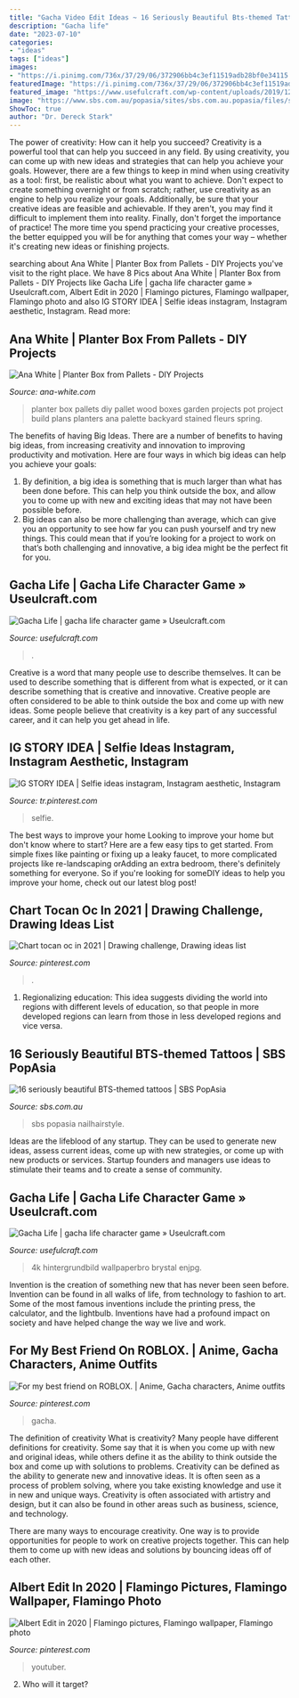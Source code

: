```yaml
---
title: "Gacha Video Edit Ideas ~ 16 Seriously Beautiful Bts-themed Tattoos"
description: "Gacha life"
date: "2023-07-10"
categories:
- "ideas"
tags: ["ideas"]
images:
- "https://i.pinimg.com/736x/37/29/06/372906bb4c3ef11519adb28bf0e34115.jpg"
featuredImage: "https://i.pinimg.com/736x/37/29/06/372906bb4c3ef11519adb28bf0e34115.jpg"
featured_image: "https://www.usefulcraft.com/wp-content/uploads/2019/12/gacha-life-15.jpg"
image: "https://www.sbs.com.au/popasia/sites/sbs.com.au.popasia/files/styles/full/public/btstattoos.jpg?itok=CvK2VwL1&amp;mtime=1533014646"
ShowToc: true
author: "Dr. Dereck Stark"
---
```



The power of creativity: How can it help you succeed?
Creativity is a powerful tool that can help you succeed in any field. By using creativity, you can come up with new ideas and strategies that can help you achieve your goals. However, there are a few things to keep in mind when using creativity as a tool: first, be realistic about what you want to achieve. Don't expect to create something overnight or from scratch; rather, use creativity as an engine to help you realize your goals. Additionally, be sure that your creative ideas are feasible and achievable. If they aren't, you may find it difficult to implement them into reality. Finally, don't forget the importance of practice! The more time you spend practicing your creative processes, the better equipped you will be for anything that comes your way – whether it's creating new ideas or finishing projects.

	

		
searching about Ana White | Planter Box from Pallets - DIY Projects you've visit to the right place. We have 8 Pics about Ana White | Planter Box from Pallets - DIY Projects like Gacha Life | gacha life character game » Useulcraft.com, Albert Edit in 2020 | Flamingo pictures, Flamingo wallpaper, Flamingo photo and also IG STORY IDEA | Selfie ideas instagram, Instagram aesthetic, Instagram. Read more:
		
    
## Ana White | Planter Box From Pallets - DIY Projects

<img loading=lazy src="http://www.ana-white.com/sites/default/files/3154845592_1391865054.jpg" onerror="this.onerror=null;this.src='https://tse3.mm.bing.net/th?id=OIP.YP4DKPIImF_9STkDdKrtuwHaLH&amp;pid=15.1';" alt="Ana White | Planter Box from Pallets - DIY Projects">

_Source: ana-white.com_

>planter box pallets diy pallet wood boxes garden projects pot project build plans planters ana palette backyard stained fleurs spring. 

	

The benefits of having Big Ideas.
There are a number of benefits to having big ideas, from increasing creativity and innovation to improving productivity and motivation. Here are four ways in which big ideas can help you achieve your goals: 
1. By definition, a big idea is something that is much larger than what has been done before. This can help you think outside the box, and allow you to come up with new and exciting ideas that may not have been possible before. 
2. Big ideas can also be more challenging than average, which can give you an opportunity to see how far you can push yourself and try new things. This could mean that if you’re looking for a project to work on that’s both challenging and innovative, a big idea might be the perfect fit for you. 

    
## Gacha Life | Gacha Life Character Game » Useulcraft.com

<img loading=lazy src="https://www.usefulcraft.com/wp-content/uploads/2019/12/gacha-life-15.jpg" onerror="this.onerror=null;this.src='https://tse2.mm.bing.net/th?id=OIP.eg4pHSrp1GUm6msk9ZDCTgHaHa&amp;pid=15.1';" alt="Gacha Life | gacha life character game » Useulcraft.com">

_Source: usefulcraft.com_

>. 

	

Creative is a word that many people use to describe themselves. It can be used to describe something that is different from what is expected, or it can describe something that is creative and innovative. Creative people are often considered to be able to think outside the box and come up with new ideas. Some people believe that creativity is a key part of any successful career, and it can help you get ahead in life.

    
## IG STORY IDEA | Selfie Ideas Instagram, Instagram Aesthetic, Instagram

<img loading=lazy src="https://i.pinimg.com/736x/89/34/3b/89343b6865c79ae5cd1389f9656e1182.jpg" onerror="this.onerror=null;this.src='https://tse4.mm.bing.net/th?id=OIP.Ag70oH92aad8uf9ZrnmTsAHaNK&amp;pid=15.1';" alt="IG STORY IDEA | Selfie ideas instagram, Instagram aesthetic, Instagram">

_Source: tr.pinterest.com_

>selfie. 

	

The best ways to improve your home
Looking to improve your home but don't know where to start? Here are a few easy tips to get started. From simple fixes like painting or fixing up a leaky faucet, to more complicated projects like re-landscaping orAdding an extra bedroom, there's definitely something for everyone. So if you're looking for someDIY ideas to help you improve your home, check out our latest blog post!

    
## Chart Tocan Oc In 2021 | Drawing Challenge, Drawing Ideas List

<img loading=lazy src="https://i.pinimg.com/736x/c5/77/3e/c5773e7569030c7c5e526674478b6f42.jpg" onerror="this.onerror=null;this.src='https://tse1.mm.bing.net/th?id=OIP.TyTdtcEhmWvs1TgKwF089AHaLN&amp;pid=15.1';" alt="Chart tocan oc in 2021 | Drawing challenge, Drawing ideas list">

_Source: pinterest.com_

>. 

	

1. Regionalizing education: This idea suggests dividing the world into regions with different levels of education, so that people in more developed regions can learn from those in less developed regions and vice versa.

    
## 16 Seriously Beautiful BTS-themed Tattoos | SBS PopAsia

<img loading=lazy src="https://www.sbs.com.au/popasia/sites/sbs.com.au.popasia/files/styles/full/public/btstattoos.jpg?itok=CvK2VwL1&amp;mtime=1533014646" onerror="this.onerror=null;this.src='https://tse4.mm.bing.net/th?id=OIP.Hd8bkiHWcMwlhXlrMygjpgHaEK&amp;pid=15.1';" alt="16 seriously beautiful BTS-themed tattoos | SBS PopAsia">

_Source: sbs.com.au_

>sbs popasia nailhairstyle. 

	

Ideas are the lifeblood of any startup. They can be used to generate new ideas, assess current ideas, come up with new strategies, or come up with new products or services. Startup founders and managers use ideas to stimulate their teams and to create a sense of community.

    
## Gacha Life | Gacha Life Character Game » Useulcraft.com

<img loading=lazy src="https://www.usefulcraft.com/wp-content/uploads/2019/12/gacha-life-20.jpg" onerror="this.onerror=null;this.src='https://tse3.mm.bing.net/th?id=OIP.EzIztzMDXyXzOVnN44iIwQHaFj&amp;pid=15.1';" alt="Gacha Life | gacha life character game » Useulcraft.com">

_Source: usefulcraft.com_

>4k hintergrundbild wallpaperbro brystal enjpg. 

	

Invention is the creation of something new that has never been seen before. Invention can be found in all walks of life, from technology to fashion to art. Some of the most famous inventions include the printing press, the calculator, and the lightbulb. Inventions have had a profound impact on society and have helped change the way we live and work.

    
## For My Best Friend On ROBLOX. | Anime, Gacha Characters, Anime Outfits

<img loading=lazy src="https://i.pinimg.com/736x/7d/2c/35/7d2c35f9070601d65e508cf86cb054d2.jpg" onerror="this.onerror=null;this.src='https://tse3.mm.bing.net/th?id=OIP.j_rhrUhOSU4pPiAb8vLZ_gAAAA&amp;pid=15.1';" alt="For my best friend on ROBLOX. | Anime, Gacha characters, Anime outfits">

_Source: pinterest.com_

>gacha. 

	

The definition of creativity
What is creativity? Many people have different definitions for creativity. Some say that it is when you come up with new and original ideas, while others define it as the ability to think outside the box and come up with solutions to problems.
Creativity can be defined as the ability to generate new and innovative ideas. It is often seen as a process of problem solving, where you take existing knowledge and use it in new and unique ways. Creativity is often associated with artistry and design, but it can also be found in other areas such as business, science, and technology.

There are many ways to encourage creativity. One way is to provide opportunities for people to work on creative projects together. This can help them to come up with new ideas and solutions by bouncing ideas off of each other.

    
## Albert Edit In 2020 | Flamingo Pictures, Flamingo Wallpaper, Flamingo Photo

<img loading=lazy src="https://i.pinimg.com/736x/37/29/06/372906bb4c3ef11519adb28bf0e34115.jpg" onerror="this.onerror=null;this.src='https://tse2.mm.bing.net/th?id=OIP.LMDyPWUpVa_G_SsMWplXWAHaNb&amp;pid=15.1';" alt="Albert Edit in 2020 | Flamingo pictures, Flamingo wallpaper, Flamingo photo">

_Source: pinterest.com_

>youtuber. 

	

2) Who will it target?

